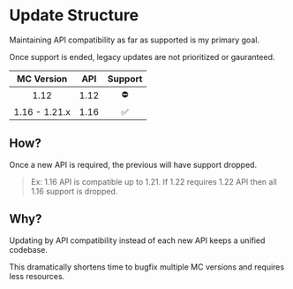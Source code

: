 # Update Structure
Maintaining API compatibility as far as supported is my primary goal.

Once support is ended, legacy updates are not prioritized or gauranteed.

| MC Version    | API  | Support |
| :---------:   | :-:  | :-----: |
| 1.12          | 1.12 |  ⛔ |
| 1.16 - 1.21.x | 1.16 |  ✅ |

## How?
Once a new API is required, the previous will have support dropped.
> Ex: 1.16 API is compatible up to 1.21. If 1.22 requires 1.22 API then all 1.16 support is dropped. 

## Why?
Updating by API compatibility instead of each new API keeps a unified codebase.

This dramatically shortens time to bugfix multiple MC versions and requires less resources.
